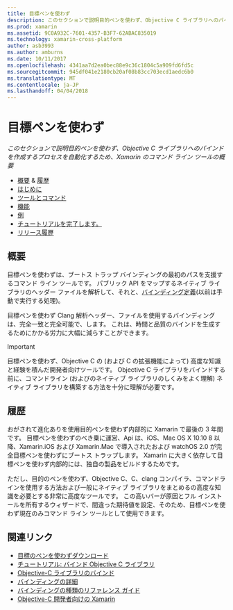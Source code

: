```yaml
---
title: 目標ペンを使わず
description: このセクションで説明目的ペンを使わず、Objective C ライブラリへのバインドを作成するプロセスを自動化するため、Xamarin のコマンド ライン ツールの概要
ms.prod: xamarin
ms.assetid: 9C0A932C-7601-4357-B3F7-62ABAC835019
ms.technology: xamarin-cross-platform
author: asb3993
ms.author: amburns
ms.date: 10/11/2017
ms.openlocfilehash: 4341aa7d2ea0bec88e9c36c1804c5a909fd6fd5c
ms.sourcegitcommit: 945df041e2180cb20af08b83cc703ecd1aedc6b0
ms.translationtype: MT
ms.contentlocale: ja-JP
ms.lasthandoff: 04/04/2018
---
```

# <a name="objective-sharpie"></a>目標ペンを使わず

_このセクションで説明目的ペンを使わず、Objective C ライブラリへのバインドを作成するプロセスを自動化するため、Xamarin のコマンド ライン ツールの概要_

- [概要](#overview) & [履歴](#history)
- [はじめに](get-started.md)
- [ツールとコマンド](tools.md)
- [機能](platform/index.md)
- [例](examples/index.md)
- [チュートリアルを完了します。](~/ios/platform/binding-objective-c/walkthrough.md)
- [リリース履歴](releases.md)

## <a name="overview"></a>概要

目標ペンを使わずは、ブートス トラップ バインディングの最初のパスを支援するコマンド ライン ツールです。
パブリック API をマップするネイティブ ライブラリのヘッダー ファイルを解析して、それと、[バインディング定義](~/cross-platform/macios/binding/objective-c-libraries.md#The_API_definition_file)(以前は手動で実行する処理)。

目標ペンを使わず Clang 解析ヘッダー、ファイルを使用するバインディングは、完全一致と完全可能で、します。 これは、時間と品質のバインドを生成するためにかかる労力に大幅に減らすことができます。

> [!IMPORTANT]
> 目標ペンを使わず、Objective C の (および C の拡張機能によって) 高度な知識と経験を積んだ開発者向けツールです。 Objective C ライブラリをバインドする前に、コマンドライン (およびのネイティブ ライブラリのしくみをよく理解) ネイティブ ライブラリを構築する方法を十分に理解が必要です。

## <a name="history"></a>履歴

おがされて進化ありを使用目的ペンを使わず内部的に Xamarin で最後の 3 年間です。 目標ペンを使わずのべき乗に運営、Api は、iOS、Mac OS X 10.10 8 以降、Xamarin.iOS および Xamarin.Mac で導入されたおよび watchOS 2.0 が完全目標ペンを使わずにブートス トラップします。 Xamarin に大きく依存して目標ペンを使わず内部的には、独自の製品をビルドするためです。

ただし、目的のペンを使わず、Objective C、C、clang コンパイラ、コマンドラインを使用する方法および一般にネイティブ ライブラリをまとめるの高度な知識を必要とする非常に高度なツールです。 この高いバーが原因とフル インストールを所有するウィザードで、間違った期待値を設定、そのため、目標ペンを使わず現在のみコマンド ライン ツールとして使用できます。

## <a name="related-links"></a>関連リンク

- [目標のペンを使わずダウンロード](https://dl.xamarin.com/objective-sharpie/ObjectiveSharpie.pkg)
- [チュートリアル: バインド Objective C ライブラリ](~/ios/platform/binding-objective-c/walkthrough.md)
- [Objective-C ライブラリのバインド](~/cross-platform/macios/binding/objective-c-libraries.md)
- [バインディングの詳細](~/cross-platform/macios/binding/overview.md)
- [バインディングの種類のリファレンス ガイド](~/cross-platform/macios/binding/binding-types-reference.md)
- [Objective-C 開発者向けの Xamarin](~/ios/get-started/objective-c-developers/index.md)
